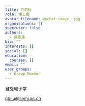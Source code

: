 ```yaml
---
title: 刘前标
role: 博士后
avatar_filename: wechat-image_.jpg
organizations: []
superuser: false
authors:
  - 吳恩達
bio: ""
interests: []
social: []
education:
  courses: []
email: ""
user_groups:
  - Group Member
---
```

自旋电子学

qbliu@semi.ac.cn